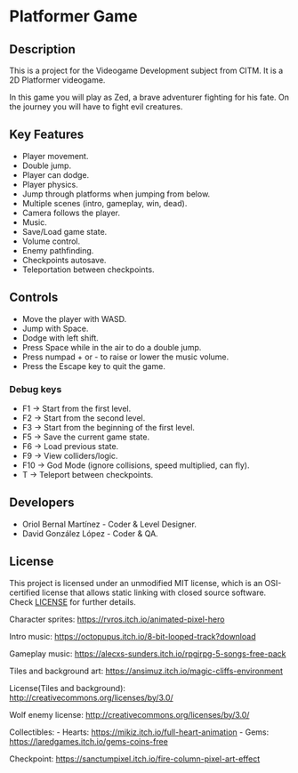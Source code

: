 # Platformer Game

## Description

This is a project for the Videogame Development subject from CITM.
It is a 2D Platformer videogame.

In this game you will play as Zed, a brave adventurer fighting for his fate. On the journey you will have to fight evil creatures.

## Key Features
- Player movement.
- Double jump.
- Player can dodge.
- Player physics.
- Jump through platforms when jumping from below.
- Multiple scenes (intro, gameplay, win, dead).
- Camera follows the player.
- Music.
- Save/Load game state.
- Volume control.
- Enemy pathfinding.
- Checkpoints autosave.
- Teleportation between checkpoints.

 
## Controls

 - Move the player with WASD.
 - Jump with Space.
 - Dodge with left shift.
 - Press Space while in the air to do a double jump.
 - Press numpad + or - to raise or lower the music volume.
 - Press the Escape key to quit the game.
 
 ### Debug keys
 
 - F1 -> Start from the first level.
 - F2 -> Start from the second level.
 - F3 -> Start from the beginning of the first level.
 - F5 -> Save the current game state.
 - F6 -> Load previous state.
 - F9 -> View colliders/logic.
 - F10 -> God Mode (ignore collisions, speed multiplied, can fly).
 - T -> Teleport between checkpoints.

## Developers

 - Oriol Bernal Martínez - Coder & Level Designer.
 - David González López - Coder & QA.

## License

This project is licensed under an unmodified MIT license, which is an OSI-certified license that allows static linking with closed source software. Check [LICENSE](LICENSE) for further details.

Character sprites: https://rvros.itch.io/animated-pixel-hero

Intro music: https://octopupus.itch.io/8-bit-looped-track?download

Gameplay music: https://alecxs-sunders.itch.io/rpgjrpg-5-songs-free-pack

Tiles and background art: https://ansimuz.itch.io/magic-cliffs-environment

License(Tiles and background): http://creativecommons.org/licenses/by/3.0/

Wolf enemy license: http://creativecommons.org/licenses/by/3.0/

Collectibles: 
    - Hearts: https://mikiz.itch.io/full-heart-animation
    - Gems: https://laredgames.itch.io/gems-coins-free

Checkpoint: https://sanctumpixel.itch.io/fire-column-pixel-art-effect
